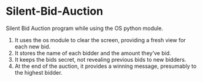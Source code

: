 # Silent-Bid-Auction
Silent Bid Auction program while using the OS python module. 
1) It uses the os module to clear the screen, providing a fresh view for each new bid.
2) It stores the name of each bidder and the amount they’ve bid.
3) It keeps the bids secret, not revealing previous bids to new bidders.
4) At the end of the auction, it provides a winning message, presumably to the highest bidder.
